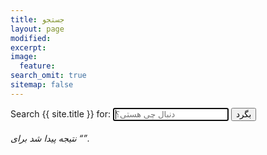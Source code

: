 ```yaml
---
title: جستجو
layout: page
modified: 
excerpt: 
image:
  feature: 
search_omit: true
sitemap: false
---
```


<!-- Search form -->
<form method="get" action="{{ site.url }}/search/" data-search-form class="simple-search">
  <label for="q">Search {{ site.title }} for:</label>
  <input type="search" name="q" id="q" placeholder="دنبال چی هستی؟" data-search-input id="goog-wm-qt" autofocus />
  <input type="submit" value="بگرد" id="goog-wm-sb" />
</form>

<!-- Search results placeholder -->
<h6 data-search-found>
  <span data-search-found-count></span> نتیجه پیدا شد برای &ldquo;<span data-search-found-term></span>&rdquo;.
</h6>
<ul class="post-list" data-search-results></ul>

<!-- Search result template -->
<script type="text/x-template" id="search-result">
  <li><article>
    <a href="##Url##">##Title## <span class="excerpt">##Excerpt##</span></a>
  </article></li>
</script>
